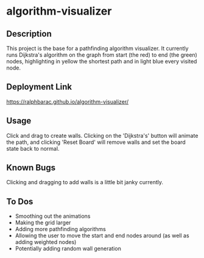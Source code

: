 # algorithm-visualizer

## Description

This project is the base for a pathfinding algorithm visualizer. It currently runs Dijkstra's algorithm on the graph from start (the red) to end (the green) nodes, highlighting in yellow the shortest path and in light blue every visited node.

## Deployment Link

https://ralphbarac.github.io/algorithm-visualizer/

## Usage

Click and drag to create walls. Clicking on the 'Dijkstra's' button will animate the path, and clicking 'Reset Board' will remove walls and set the board state back to normal.

## Known Bugs

Clicking and dragging to add walls is a little bit janky currently.

## To Dos

- Smoothing out the animations
- Making the grid larger
- Adding more pathfinding algorithms
- Allowing the user to move the start and end nodes around (as well as adding weighted nodes)
- Potentially adding random wall generation
